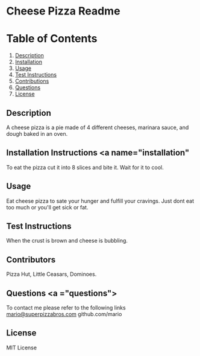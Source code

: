 # Cheese Pizza Readme 
    
# Table of Contents
    
1. [Description](#description)
2. [Installation](#installation)
3. [Usage](#usage)
4. [Test Instructions](#test)
5. [Contributions](#contributions)
6. [Questions](#questions)
7. [License](#license)
    
## Description <a name="description"></a>
    
A cheese pizza is a pie made of 4 different cheeses, marinara sauce, and dough baked in an oven.
    
## Installation Instructions <a name="installation"
    
To eat the pizza cut it into 8 slices and bite it. Wait for it to cool.
    
## Usage <a name="usage"></a>
    
Eat cheese pizza to sate your hunger and fulfill your cravings. Just dont eat too much or you'll get sick or fat.
    
## Test Instructions <a name="test"></a>
    
When the crust is brown and cheese is bubbling.
    
## Contributors<a name="contributions"></a>
    
Pizza Hut, Little Ceasars, Dominoes.
    
## Questions <a ="questions"></a>
    
To contact me please refer to the following links
mario@superpizzabros.com
github.com/mario
    
## License
    
MIT License